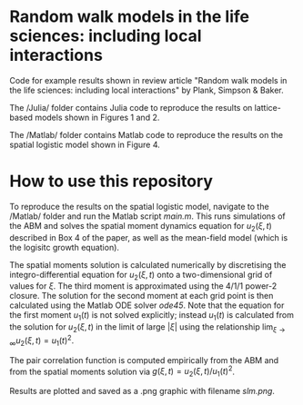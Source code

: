 # Random walk models in the life sciences: including local interactions

Code for example results shown in review article "Random walk models in the life sciences: including local interactions" by Plank, Simpson & Baker.

The /Julia/ folder contains Julia code to reproduce the results on lattice-based models shown in Figures 1 and 2.

The /Matlab/ folder contains Matlab code to reproduce the results on the spatial logistic model shown in Figure 4. 

# How to use this repository

To reproduce the results on the spatial logistic model, navigate to the /Matlab/ folder and run the Matlab script *main.m*. This runs simulations of the ABM and solves the spatial moment dynamics equation for $u_2(\xi,t)$ described in Box 4 of the paper, as well as the mean-field model (which is the logisitc growth equation). 

The spatial moments solution is calculated numerically by discretising the integro-differential equation for $u_2(\xi,t)$ onto a two-dimensional grid of values for $\xi$. The third moment is approximated using the 4/1/1 power-2 closure. The solution for the second moment at each grid point is then calculated using the Matlab ODE solver *ode45*. Note that the equation for the first moment $u_1(t)$ is not solved explicitly; instead $u_1(t)$ is calculated from the solution for $u_2(\xi,t)$ in the limit of large $|\xi|$ using the relationship $\lim_{\xi\to\infty} u_2(\xi,t) = u_1(t)^2$.  

The pair correlation function is computed empirically from the ABM and from the spatial moments solution via $g(\xi,t) = u_2(\xi,t)/u_1(t)^2$.

Results are plotted and saved as a .png graphic with filename *slm.png*.




